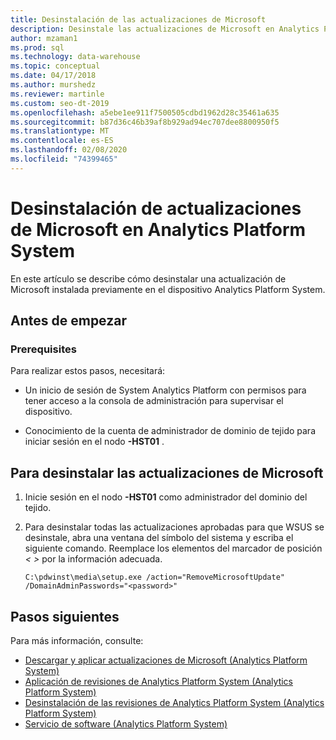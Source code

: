 ```yaml
---
title: Desinstalación de las actualizaciones de Microsoft
description: Desinstale las actualizaciones de Microsoft en Analytics Platform System (APS).
author: mzaman1
ms.prod: sql
ms.technology: data-warehouse
ms.topic: conceptual
ms.date: 04/17/2018
ms.author: murshedz
ms.reviewer: martinle
ms.custom: seo-dt-2019
ms.openlocfilehash: a5ebe1ee911f7500505cdbd1962d28c35461a635
ms.sourcegitcommit: b87d36c46b39af8b929ad94ec707dee8800950f5
ms.translationtype: MT
ms.contentlocale: es-ES
ms.lasthandoff: 02/08/2020
ms.locfileid: "74399465"
---
```

# <a name="uninstall-microsoft-updates-in-analytics-platform-system"></a>Desinstalación de actualizaciones de Microsoft en Analytics Platform System
En este artículo se describe cómo desinstalar una actualización de Microsoft instalada previamente en el dispositivo Analytics Platform System.  
  
## <a name="before-you-begin"></a>Antes de empezar  
  
### <a name="prerequisites"></a>Prerequisites  
Para realizar estos pasos, necesitará:  
  
-   Un inicio de sesión de System Analytics Platform con permisos para tener acceso a la consola de administración para supervisar el dispositivo.  
  
-   Conocimiento de la cuenta de administrador de dominio de tejido para iniciar <em> <Fabric Domain> </em>sesión en el nodo **-HST01** .  
  
## <a name="HowToUninstallMSFT"></a>Para desinstalar las actualizaciones de Microsoft  
  
1.  Inicie sesión en el <em> <Fabric Domain> </em>nodo **-HST01** como administrador del dominio del tejido.  
  
2.  Para desinstalar todas las actualizaciones aprobadas para que WSUS se desinstale, abra una ventana del símbolo del sistema y escriba el siguiente comando. Reemplace los elementos del marcador de posición *<  >* por la información adecuada.  
  
    ```  
    C:\pdwinst\media\setup.exe /action="RemoveMicrosoftUpdate" /DomainAdminPasswords="<password>"  
    ```  
  
## <a name="next-steps"></a>Pasos siguientes
Para más información, consulte:
- [Descargar y aplicar actualizaciones de Microsoft &#40;Analytics Platform System&#41;](download-and-apply-microsoft-updates.md) 
- [Aplicación de revisiones de Analytics Platform System &#40;Analytics Platform System&#41;](apply-analytics-platform-system-hotfixes.md)  
- [Desinstalación de las revisiones de Analytics Platform System &#40;Analytics Platform System&#41;](uninstall-analytics-platform-system-hotfixes.md)  
- [Servicio de software &#40;Analytics Platform System&#41;](software-servicing.md)  
  
